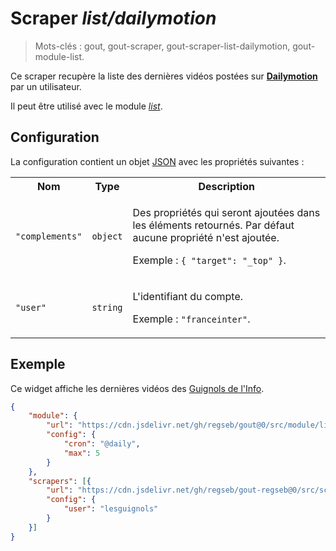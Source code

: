 # Scraper _list/dailymotion_

> Mots-clés : gout, gout-scraper, gout-scraper-list-dailymotion,
> gout-module-list.

Ce scraper recupère la liste des dernières vidéos postées sur
[**Dailymotion**](https://www.dailymotion.com/fr) par un utilisateur.

Il peut être utilisé avec le module
[_list_](https://github.com/regseb/gout/tree/HEAD/src/module/list#readme).

## Configuration

La configuration contient un objet
[JSON](https://www.json.org/json-fr.html "JavaScript Object Notation") avec les
propriétés suivantes :

<table>
  <tr>
    <th>Nom</th>
    <th>Type</th>
    <th>Description</th>
  </tr>
  <tr>
    <td><code>"complements"</code></td>
    <td><code>object</code></td>
    <td>
      <p>
        Des propriétés qui seront ajoutées dans les éléments retournés. Par
        défaut aucune propriété n'est ajoutée.
      </p>
      <p>
        Exemple : <code>{ "target": "_top" }</code>.
      </p>
    </td>
  </tr>
  <tr>
    <td><code>"user"</code></td>
    <td><code>string</code></td>
    <td>
      <p>
        L'identifiant du compte.
      </p>
      <p>
        Exemple : <code>"franceinter"</code>.
      </p>
    </td>
  </tr>
</table>

## Exemple

Ce widget affiche les dernières vidéos des [Guignols de
l'Info](https://www.dailymotion.com/lesguignols).

```JSON
{
    "module": {
        "url": "https://cdn.jsdelivr.net/gh/regseb/gout@0/src/module/list/list.js",
        "config": {
            "cron": "@daily",
            "max": 5
        }
    },
    "scrapers": [{
        "url": "https://cdn.jsdelivr.net/gh/regseb/gout-regseb@0/src/scraper/list/dailymotion/dailymotion.js",
        "config": {
            "user": "lesguignols"
        }
    }]
}
```
